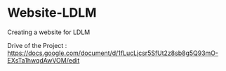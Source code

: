 # Website-LDLM
Creating a website for LDLM 

Drive of the Project : 
https://docs.google.com/document/d/1fLucLjcsr5SfUt2z8sb8g5Q93mO-EXsTa1hwqdAwVOM/edit
